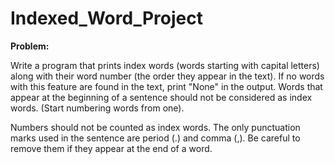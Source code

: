 # Indexed_Word_Project
**Problem:**

Write a program that prints index words (words starting with capital letters) along with their word number (the order they appear in the text). If no words with this feature are found in the text, print "None" in the output. Words that appear at the beginning of a sentence should not be considered as index words. (Start numbering words from one).

Numbers should not be counted as index words. The only punctuation marks used in the sentence are period (.) and comma (,). Be careful to remove them if they appear at the end of a word.

